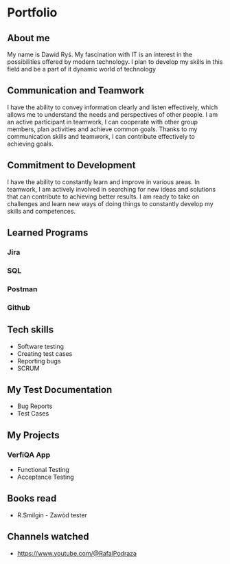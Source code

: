 # Portfolio
## About me
My name is Dawid Ryś. My fascination with IT is an interest in the possibilities offered by modern technology. I plan to develop my skills in this field and be a part of it dynamic world of technology
## Communication and Teamwork
I have the ability to convey information clearly and listen effectively, which allows me to understand the needs and perspectives of other people. I am an active participant in teamwork, I can cooperate with other group members, plan activities and achieve common goals. Thanks to my communication skills and teamwork, I can contribute effectively to achieving goals.
## Commitment to Development
I have the ability to constantly learn and improve in various areas. In teamwork, I am actively involved in searching for new ideas and solutions that can contribute to achieving better results. I am ready to take on challenges and learn new ways of doing things to constantly develop my skills and competences.
## Learned Programs
### Jira
### SQL
### Postman
### Github

## Tech skills
  - Software testing
  - Creating test cases
  - Reporting bugs
  - SCRUM

## My Test Documentation

* Bug Reports
* Test Cases

## My Projects

### VerfiQA App
* Functional Testing
* Acceptance Testing

## Books read
  - R.Smilgin - Zawód tester

## Channels watched
* https://www.youtube.com/@RafalPodraza






